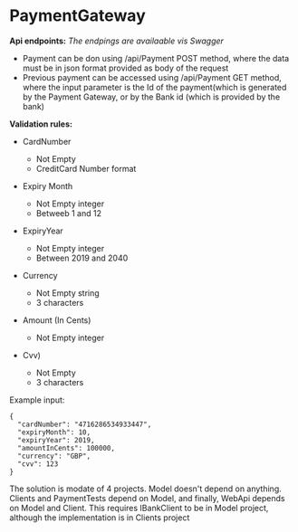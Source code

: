 # PaymentGateway

**Api endpoints:**
*The endpings are availaable vis Swagger*
- Payment can be don using /api/Payment POST method, where the data must be in json format provided as body of the request
- Previous payment can be accessed using /api/Payment GET method, where the input parameter is the Id of the payment(which is generated by the Payment Gateway, or by the Bank id (which is provided by the bank)


**Validation rules:**
- CardNumber
  - Not Empty 
  - CreditCard Number format

- Expiry Month
  - Not Empty integer
  - Betweeb 1 and 12

- ExpiryYear
  - Not Empty integer
  - Between 2019 and 2040

- Currency
  - Not Empty string
  - 3 characters

- Amount (In Cents)
  - Not Empty integer

- Cvv)
  - Not Empty
  - 3 characters

Example input:
```
{
  "cardNumber": "4716286534933447",
  "expiryMonth": 10,
  "expiryYear": 2019,
  "amountInCents": 100000,
  "currency": "GBP",
  "cvv": 123
}
```

The solution is modate of 4 projects. Model doesn't depend on anything. Clients and PaymentTests depend on Model, and finally, WebApi depends on Model and Client. This requires IBankClient to be in Model project, although the implementation is in Clients project
